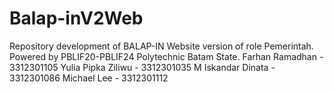 # Balap-inV2Web
Repository development of BALAP-IN Website version of role Pemerintah. Powered by PBLIF20-PBLIF24 Polytechnic Batam State. Farhan Ramadhan - 3312301105 Yulia Pipka Ziliwu - 3312301035 M Iskandar Dinata - 3312301086 Michael Lee - 3312301112

